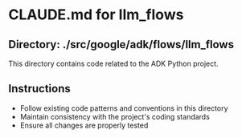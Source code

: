 # CLAUDE.md for llm_flows

## Directory: ./src/google/adk/flows/llm_flows

This directory contains code related to the ADK Python project.

## Instructions
- Follow existing code patterns and conventions in this directory
- Maintain consistency with the project's coding standards
- Ensure all changes are properly tested

